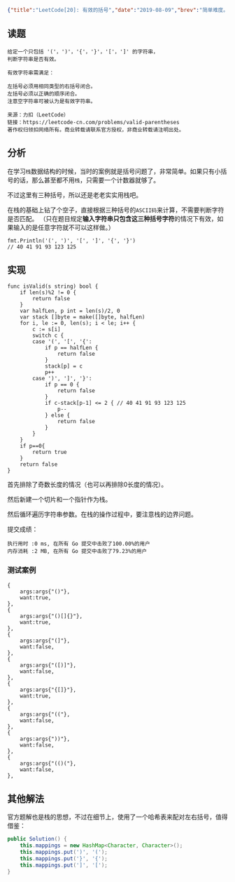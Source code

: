 ```json lw-blog-meta
{"title":"LeetCode[20]: 有效的括号","date":"2019-08-09","brev":"简单难度。","tags":["算法与数据结构"]}
```



## 读题

```text
给定一个只包括 '('，')'，'{'，'}'，'['，']' 的字符串，
判断字符串是否有效。

有效字符串需满足：

左括号必须用相同类型的右括号闭合。
左括号必须以正确的顺序闭合。
注意空字符串可被认为是有效字符串。

来源：力扣（LeetCode）
链接：https://leetcode-cn.com/problems/valid-parentheses
著作权归领扣网络所有。商业转载请联系官方授权，非商业转载请注明出处。
```

## 分析

在学习`栈`数据结构的时候，当时的案例就是括号问题了，非常简单。如果只有小括号的话，那么甚至都不用`栈`，只需要一个计数器就够了。

不过这里有三种括号，所以还是老老实实用栈吧。

在栈的基础上钻了个空子，直接根据三种括号的`ASCII码`来计算，不需要判断字符是否匹配。
（只在题目规定**输入字符串只包含这三种括号字符**的情况下有效，如果输入的是任意字符就不可以这样做。）

```text
fmt.Println('(', ')', '[', ']', '{', '}')
// 40 41 91 93 123 125
```

## 实现

```golang
func isValid(s string) bool {
    if len(s)%2 != 0 {
        return false
    }
    var halfLen, p int = len(s)/2, 0
    var stack []byte = make([]byte, halfLen)
    for i, le := 0, len(s); i < le; i++ {
        c := s[i]
        switch c {
        case '(', '[', '{':
            if p == halfLen {
                return false
            }
            stack[p] = c
            p++
        case ')', ']', '}':
            if p == 0 {
                return false
            }
            if c-stack[p-1] <= 2 { // 40 41 91 93 123 125
                p--
            } else {
                return false
            }
        }
    }
    if p==0{
        return true
    }
    return false
}
```

首先排除了奇数长度的情况（也可以再排除0长度的情况）。

然后新建一个切片和一个指针作为栈。

然后循环遍历字符串参数。在栈的操作过程中，要注意栈的边界问题。

提交成绩：

```text
执行用时 :0 ms, 在所有 Go 提交中击败了100.00%的用户
内存消耗 :2 MB, 在所有 Go 提交中击败了79.23%的用户
```

### 测试案例

```golang
{
    args:args{"()"},
    want:true,
},
{
    args:args{"()[]{}"},
    want:true,
},
{
    args:args{"(]"},
    want:false,
},
{
    args:args{"([)]"},
    want:false,
},
{
    args:args{"{[]}"},
    want:true,
},
{
    args:args{"(("},
    want:false,
},
{
    args:args{"))"},
    want:false,
},
{
    args:args{"(()("},
    want:false,
},
```

## 其他解法

官方题解也是栈的思想，不过在细节上，使用了一个哈希表来配对左右括号，值得借鉴：

```java
public Solution() {
    this.mappings = new HashMap<Character, Character>();
    this.mappings.put(')', '(');
    this.mappings.put('}', '{');
    this.mappings.put(']', '[');
}
```
